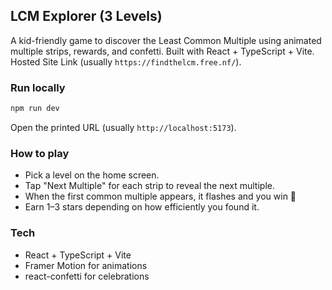 ## LCM Explorer (3 Levels)

A kid-friendly game to discover the Least Common Multiple using animated multiple strips, rewards, and confetti. Built with React + TypeScript + Vite.
Hosted Site Link (usually `https://findthelcm.free.nf/`).
### Run locally

```bash
npm run dev
```

Open the printed URL (usually `http://localhost:5173`).

### How to play
- Pick a level on the home screen.
- Tap "Next Multiple" for each strip to reveal the next multiple.
- When the first common multiple appears, it flashes and you win 🎉
- Earn 1–3 stars depending on how efficiently you found it.

### Tech
- React + TypeScript + Vite
- Framer Motion for animations
- react-confetti for celebrations
